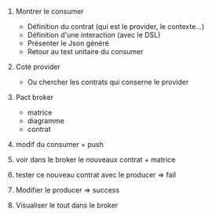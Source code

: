   1. Montrer le consumer
      - Définition du contrat (qui est le provider, le contexte...)
      - Définition d'une interaction (avec le DSL)
      - Présenter le Json généré
      - Retour au test unitaire du consumer

  1. Coté provider
      - Ou chercher les contrats qui conserne le provider


  1. Pact broker
      - matrice
      - diagramme
      - contrat

  1. modif du consumer + push

  1. voir dans le broker le nouveaux contrat + matrice

  1. tester ce nouveau contrat avec le producer => fail
  1. Modifier le producer => success
  1. Visualiser le tout dans le broker

